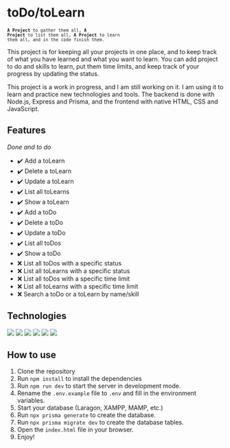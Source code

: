 # toDo/toLearn

<small><code>**A Project** to gather them all, **A Project** to list them all, **A Project** to learn them all, and in the code finish them.</code></small>

This project is for keeping all your projects in one place, and to keep track of what you have learned and what you want to learn. You can add project to do and skills to learn, put them time limits, and keep track of your progress by updating the status.

This project is a work in progress, and I am still working on it. I am using it to learn and practice new technologies and tools. The backend is done with Node.js, Express and Prisma, and the frontend with native HTML, CSS and JavaScript.

## Features
<i>Done and to do</i>

- ✔️ Add a toLearn
- ✔️ Delete a toLearn
- ✔️ Update a toLearn
- ✔️ List all toLearns
- ✔️ Show a toLearn
- ✔️ Add a toDo
- ✔️ Delete a toDo
- ✔️ Update a toDo
- ✔️ List all toDos
- ✔️ Show a toDo
- ❌ List all toDos with a specific status
- ❌ List all toLearns with a specific status
- ❌ List all toDos with a specific time limit
- ❌ List all toLearns with a specific time limit
- ❌ Search a toDo or a toLearn by name/skill

## Technologies

![](https://skillicons.dev/icons?i=nodejs)
![](https://skillicons.dev/icons?i=express)
![](https://skillicons.dev/icons?i=prisma)
![](https://skillicons.dev/icons?i=html)
![](https://skillicons.dev/icons?i=css)
![](https://skillicons.dev/icons?i=javascript)

## How to use

1. Clone the repository
2. Run `npm install` to install the dependencies
3. Run `npm run dev` to start the server in development mode.
4. Rename the `.env.example` file to `.env` and fill in the environment variables.
5. Start your database (Laragon, XAMPP, MAMP, etc.)
6. Run `npx prisma generate` to create the database.
7. Run `npx prisma migrate dev` to create the database tables.
8. Open the `index.html` file in your browser.
9. Enjoy!
